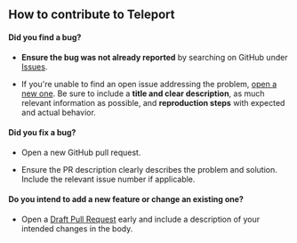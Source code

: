 ## How to contribute to Teleport

#### **Did you find a bug?**

* **Ensure the bug was not already reported** by searching on GitHub under [Issues](https://github.com/abyssoft/teleport/issues).

* If you're unable to find an open issue addressing the problem, [open a new one](https://github.com/abyssoft/teleport/issues/new). Be sure to include a **title and clear description**, as much relevant information as possible, and **reproduction steps** with expected and actual behavior.

#### **Did you fix a bug?**

* Open a new GitHub pull request.

* Ensure the PR description clearly describes the problem and solution. Include the relevant issue number if applicable.

#### **Do you intend to add a new feature or change an existing one?**

* Open a [Draft Pull Request](https://docs.github.com/en/free-pro-team@latest/github/collaborating-with-issues-and-pull-requests/creating-a-pull-request-from-a-fork) early and include a description of your intended changes in the body.
